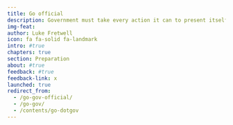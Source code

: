 ```yaml
---
title: Go official
description: Government must take every action it can to present itself as official on the internet, whether it’s websites, email or social media. This lessens public confusion about what digital properties and sources are legitimate. It also builds trust in government institutions.
img-feat: 
author: Luke Fretwell
icon: fa fa-solid fa-landmark
intro: #true
chapters: true
section: Preparation
about: #true
feedback: #true
feedback-link: x
launched: true
redirect_from:
  - /go-gov-official/
  - /go-gov/
  - /contents/go-dotgov
---
```


